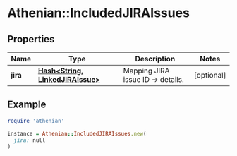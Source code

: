 # Athenian::IncludedJIRAIssues

## Properties

| Name | Type | Description | Notes |
| ---- | ---- | ----------- | ----- |
| **jira** | [**Hash&lt;String, LinkedJIRAIssue&gt;**](LinkedJIRAIssue.md) | Mapping JIRA issue ID -&gt; details. | [optional] |

## Example

```ruby
require 'athenian'

instance = Athenian::IncludedJIRAIssues.new(
  jira: null
)
```


